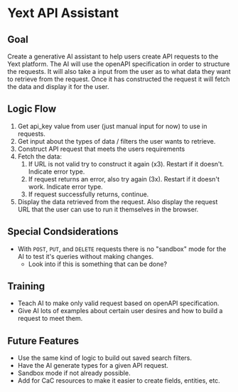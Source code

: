 # Yext API Assistant

## Goal
Create a generative AI assistant to help users create API requests to the Yext platform. The AI will use the openAPI specification in order to structure the requests. It will also take a input from the user as to what data they want to retrieve from the request. Once it has constructed the request it will fetch the data and display it for the user.

## Logic Flow
1. Get api_key value from user (just manual input for now) to use in requests.
2. Get input about the types of data / filters the user wants to retrieve.
3. Construct API request that meets the users requirements
4. Fetch the data:
   1. If URL is not valid try to construct it again (x3). Restart if it doesn't. Indicate error type.
   2. If request returns an error, also try again (3x). Restart if it doesn't work. Indicate error type.
   3. If request successfully returns, continue.
5. Display the data retrieved from the request. Also display the request URL that the user can use to run it themselves in the browser.

## Special Condsiderations
- With `POST`, `PUT`, and `DELETE` requests there is no "sandbox" mode for the AI to test it's queries without making changes.
  - Look into if this is something that can be done?


## Training
- Teach AI to make only valid request based on openAPI specification.
- Give AI lots of examples about certain user desires and how to build a request to meet them.

## Future Features
- Use the same kind of logic to build out saved search filters.
- Have the AI generate types for a given API request.
- Sandbox mode if not already possible.
- Add for CaC resources to make it easier to create fields, entities, etc.
